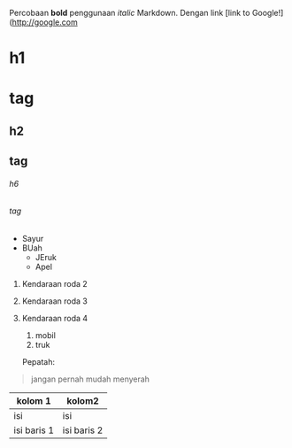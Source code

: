 Percobaan  **bold** penggunaan *italic*  Markdown. Dengan link [link to Google!](http://google.com

# h1 <h1> tag
## h2 <h2> tag
###### h6 <h6> tag

* Sayur
* BUah
  * JEruk
  * Apel
  
1. Kendaraan roda 2
1. Kendaraan roda 3
1. Kendaraan roda 4
   1. mobil
   1. truk
   
   Pepatah:

> jangan pernah mudah menyerah

kolom 1 | kolom2
------------ | -------------
isi | isi
isi baris 1 | isi baris 2
